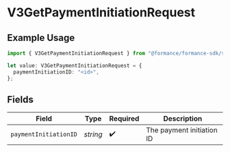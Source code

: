 # V3GetPaymentInitiationRequest

## Example Usage

```typescript
import { V3GetPaymentInitiationRequest } from "@formance/formance-sdk/sdk/models/operations";

let value: V3GetPaymentInitiationRequest = {
  paymentInitiationID: "<id>",
};
```

## Fields

| Field                     | Type                      | Required                  | Description               |
| ------------------------- | ------------------------- | ------------------------- | ------------------------- |
| `paymentInitiationID`     | *string*                  | :heavy_check_mark:        | The payment initiation ID |